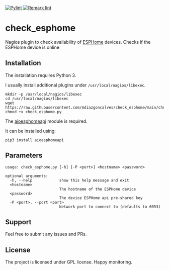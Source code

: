 [![Pylint](https://github.com/mdiazgoncalves/check_esphome/actions/workflows/pylint.yml/badge.svg)](https://github.com/mdiazgoncalves/check_esphome/actions/workflows/pylint.yml)
[![Remark lint](https://github.com/mdiazgoncalves/check_esphome/actions/workflows/remarklint.yml/badge.svg)](https://github.com/mdiazgoncalves/check_esphome/actions/workflows/remarklint.yml)

# check_esphome


Nagios plugin to check availability of [ESPHome](https://esphome.io) devices. Checks if the ESPHome device is online

## Installation

The installation requires Python 3.

I usually install additional plugins under `/usr/local/nagios/libexec`.

```
mkdir -p /usr/local/nagios/libexec
cd /usr/local/nagios/libexec
wget https://raw.githubusercontent.com/mdiazgoncalves/check_esphome/main/check_esphome.py
chmod +x check_esphome.py
```

The [aioesphomeapi](https://github.com/esphome/aioesphomeapi) module is required.

It can be installed using:

```
pip3 install aioesphomeapi
```

## Parameters

```
usage: check_esphome.py [-h] [-P <port>] <hostname> <password>

optional arguments:
  -h, --help            show this help message and exit
  <hostname>
                        The hostname of the ESPHome device
  <password>
                        The device ESPHome api pre-shared key
  -P <port>, --port <port>
                        Network port to connect to (defaults to 6053)
```

## Support

Feel free to submit any issues and PRs.

## License

The project is licensed under GPL license. Happy monitoring.
